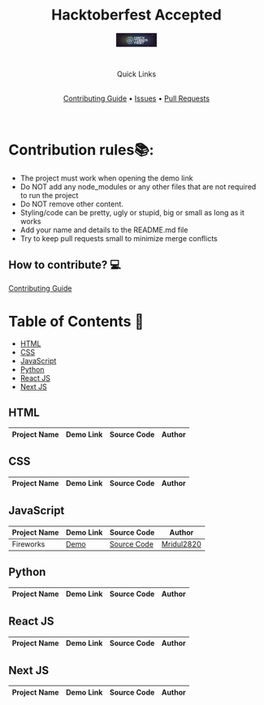 
<div align="center">
    <h1>Hacktoberfest Accepted</h1>
</div>
<p align="center">
    <img src="/assets/banner.jpg" align="center" width="80"/>
</p>

<br />

<div align="center">
    <p>Quick Links</p>
    <br />
    <a href="CONTRIBUTING.md">Contributing Guide</a> •
    <a href="https://github.com/Mridul2820/Hacktoberfest2022/issues">Issues</a> •
    <a href="https://github.com/Mridul2820/Hacktoberfest2022/pulls">Pull Requests</a>
</div>

<br />
<br />

# Contribution rules📚:
- The project must work when opening the demo link
- Do NOT add any node_modules or any other files that are not required to run the project
- Do NOT remove other content.
- Styling/code can be pretty, ugly or stupid, big or small as long as it works
- Add your name and details to the README.md file
- Try to keep pull requests small to minimize merge conflicts

## How to contribute? 💻

<a href="CONTRIBUTING.md">Contributing Guide</a>


# Table of Contents 📜

- [HTML](#html)
- [CSS](#css)
- [JavaScript](#javascript)
- [Python](#python)
- [React JS](#react-js)
- [Next JS](#next-js)

## HTML
| Project Name | Demo Link | Source Code | Author |
| --- | --- | --- | --- |

## CSS
| Project Name | Demo Link | Source Code | Author |
| --- | --- | --- | --- |

## JavaScript
| Project Name | Demo Link | Source Code | Author |
| --- | --- | --- | --- |
| Fireworks | [Demo](https://mridul2820.github.io/CSS-Vanila-JS-Projects/Vanila-JS/fireworks/fire.html) | [Source Code](/projects/javascript/fireworks) | [Mridul2820](https://github.com/Mridul2820)|




## Python
| Project Name | Demo Link | Source Code | Author |
| --- | --- | --- | --- |

## React JS
| Project Name | Demo Link | Source Code | Author |
| --- | --- | --- | --- |

## Next JS
| Project Name | Demo Link | Source Code | Author |
| --- | --- | --- | --- |

